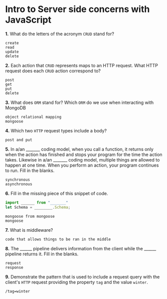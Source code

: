 # Intro to Server side concerns with JavaScript

**1.** What do the letters of the acronym `CRUD` stand for?
<!-- enter you answer in the space below -->
```
create 
read
update
delete 

```
**2.** Each action that `CRUD` represents maps to an HTTP request. What HTTP request does each `CRUD` action correspond to?
<!-- enter you answer in the space below -->
```
post 
get
put
delete
```
**3.** What does `ORM` stand for? Which `ORM` do we use when interacting with MongoDB
<!-- enter you answer in the space below -->
```
object relational mapping
mongoose
```
**4.** Which two `HTTP` request types include a body?
<!-- enter you answer in the space below -->
```
post and put
```
**5.** In a/an _______ coding model, when you call a function, it returns only when the action has finished and stops your program for the time the action takes. Likewise in a/an _______ coding model, multiple things are allowed to happen at one time. When you perform an action, your program continues to run.  Fill in the blanks.
<!-- enter you answer in the space below -->
```
synchronous
asynchronous
```

**6.** Fill in the missing piece of this snippet of code.
```js
import ______ from "_______"
let Schema = ________.Schema;
```
<!-- enter you answer in the space below -->
```
mongoose from mongoose
mongoose
```
**7.** What is middleware?
<!-- enter you answer in the space below -->
```
code that allows things to be ran in the middle 
```
**8.** The ______ pipeline delivers information from the client while the ______ pipeline returns it. Fill in the blanks. 
<!-- enter you answer in the space below -->
```
request
response
```
**9.** 
Demonstrate the pattern that is used to include a request query with the client's `HTTP` request providing the property `tag` and the value `winter`.
<!-- enter you answer in the space below -->
```
/tag=winter
```